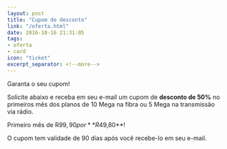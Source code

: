 ```yaml
---
layout: post
title: "Cupom de desconto"
link: "/oferta.html"
date: 2016-10-16 21:31:05
tags:
- oferta
- card
icon: "ticket"
excerpt_separator: <!--more-->
---
```


Garanta o seu cupom!

Solicite abaixo e receba em seu e-mail um cupom de **desconto de 50%** no primeiros mês dos planos de 10 Mega na fibra ou 5 Mega na transmissão via rádio.

Primeiro mês de R$99,90 por **R$49,80**!
<!--more-->

O cupom tem validade de 90 dias após você recebe-lo em seu e-mail.